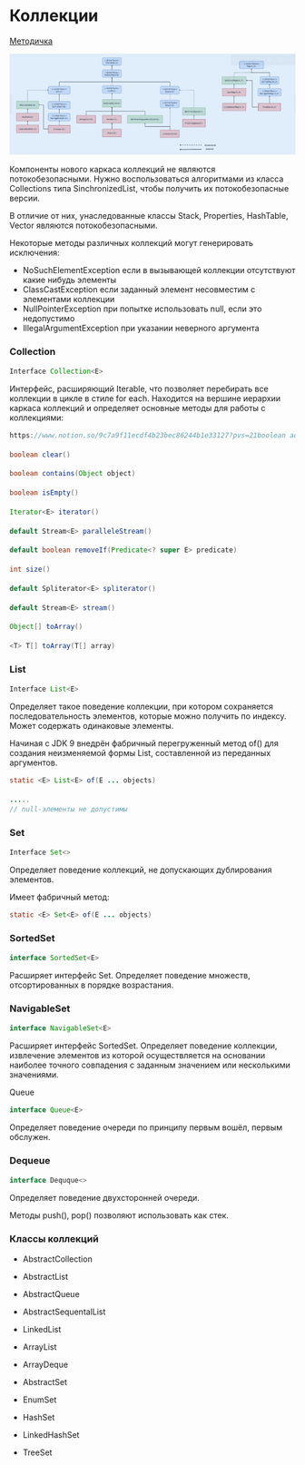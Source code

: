# Коллекции

[Методичка](https://gbcdn.mrgcdn.ru/uploads/asset/5580407/attachment/0cea3e878df5bb6e978580c7d8f0b832.pdf)

![scr5](./images/scr5.png)

Компоненты нового каркаса коллекций не являются потокобезопасными. Нужно воспользоваться алгоритмами из класса Collections типа SinchronizedList, чтобы получить их потокобезопасные версии. 

В отличие от них, унаследованные классы Stack, Properties, HashTable, Vector являются потокобезопасными.

Некоторые методы различных коллекций могут генерировать исключения:

- NoSuchElementException если в вызывающей коллекции отсутствуют какие нибудь элементы
- ClassCastException если заданный элемент несовместим с элементами  коллекции
- NullPointerException при попытке использовать null, если это недопустимо
- IllegalArgumentException при указании неверного аргумента

### Collection

```java
Interface Collection<E>
```

Интерфейс, расширяющий Iterable, что позволяет перебирать все коллекции в цикле  в стиле for each. Находится на вершине иерархии каркаса коллекций и определяет основные методы для работы с коллекциями:

```java
https://www.notion.so/9c7a9f11ecdf4b23bec86244b1e33127?pvs=21boolean add(E object)

boolean clear()

boolean contains(Object object)

boolean isEmpty()

Iterator<E> iterator()

default Stream<E> paralleleStream()

default boolean removeIf(Predicate<? super E> predicate)

int size()

default Spliterator<E> spliterator()

default Stream<E> stream()

Object[] toArray()

<T> T[] toArray(T[] array)

```

### List

```java
Interface List<E>
```

Определяет такое поведение коллекции, при котором сохраняется последовательность элементов, которые можно получить по индексу. Может содержать одинаковые элементы.

Начиная с JDK 9 внедрён фабричный перегруженный метод of() для создания неизменяемой формы List, составленной из переданных аргументов.

```java
static <E> List<E> of(E ... objects)

.....
// null-элементы не допустимы
```

### Set

```java
Interface Set<>
```

Определяет поведение коллекций, не допускающих дублирования элементов.

Имеет фабричный метод:

```java
static <E> Set<E> of(E ... objects)
```

### SortedSet

```java
interface SortedSet<E>
```

Расширяет интерфейс Set. Определяет поведение множеств, отсортированных в порядке возрастания.

### NavigableSet

```java
interface NavigableSet<E>
```

Расширяет интерфейс SortedSet. Определяет поведение коллекции, извлечение элементов из которой осуществляется на основании наиболее точного совпадения с заданным значением или несколькими значениями.

Queue

```java
interface Queue<E>
```

Определяет поведение очереди по принципу первым вошёл, первым обслужен.

### Dequeue

```java
interface Dequque<>
```

Определяет поведение двухсторонней очереди.

Методы push(), pop() позволяют использовать как стек.

### Классы коллекций

- AbstractCollection

- AbstractList

- AbstractQueue

- AbstractSequentalList

- LinkedList

- ArrayList

- ArrayDeque

- AbstractSet

- EnumSet

- HashSet

- LinkedHashSet

- TreeSet